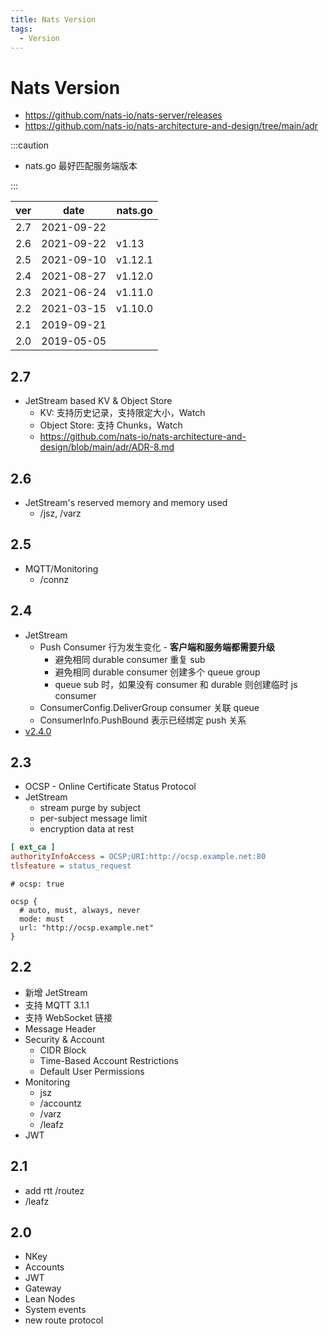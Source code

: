 ```yaml
---
title: Nats Version
tags:
  - Version
---
```


# Nats Version

- https://github.com/nats-io/nats-server/releases
- https://github.com/nats-io/nats-architecture-and-design/tree/main/adr

:::caution

- nats.go 最好匹配服务端版本

:::

| ver | date       | nats.go |
| --- | ---------- | ------- |
| 2.7 | 2021-09-22 |         |
| 2.6 | 2021-09-22 | v1.13   |
| 2.5 | 2021-09-10 | v1.12.1 |
| 2.4 | 2021-08-27 | v1.12.0 |
| 2.3 | 2021-06-24 | v1.11.0 |
| 2.2 | 2021-03-15 | v1.10.0 |
| 2.1 | 2019-09-21 |         |
| 2.0 | 2019-05-05 |         |

## 2.7

- JetStream based KV & Object Store
  - KV: 支持历史记录，支持限定大小，Watch
  - Object Store: 支持 Chunks，Watch
  - https://github.com/nats-io/nats-architecture-and-design/blob/main/adr/ADR-8.md

## 2.6

- JetStream's reserved memory and memory used
  - /jsz, /varz

## 2.5

- MQTT/Monitoring
  - /connz

## 2.4

- JetStream
  - Push Consumer 行为发生变化 - **客户端和服务端都需要升级**
    - 避免相同 durable consumer 重复 sub
    - 避免相同 durable consumer 创建多个 queue group
    - queue sub 时，如果没有 consumer 和 durable 则创建临时 js consumer
  - ConsumerConfig.DeliverGroup consumer 关联 queue
  - ConsumerInfo.PushBound 表示已经绑定 push 关系
- [v2.4.0](https://github.com/nats-io/nats-server/releases/tag/v2.4.0)

## 2.3

- OCSP - Online Certificate Status Protocol
- JetStream
  - stream purge by subject
  - per-subject message limit
  - encryption data at rest

```ini
[ ext_ca ]
authorityInfoAccess = OCSP;URI:http://ocsp.example.net:80
tlsfeature = status_request
```

```
# ocsp: true

ocsp {
  # auto, must, always, never
  mode: must
  url: "http://ocsp.example.net"
}
```

## 2.2

- 新增 JetStream
- 支持 MQTT 3.1.1
- 支持 WebSocket 链接
- Message Header
- Security & Account
  - CIDR Block
  - Time-Based Account Restrictions
  - Default User Permissions
- Monitoring
  - jsz
  - /accountz
  - /varz
  - /leafz
- JWT

## 2.1

- add rtt /routez
- /leafz

## 2.0

- NKey
- Accounts
- JWT
- Gateway
- Lean Nodes
- System events
- new route protocol
